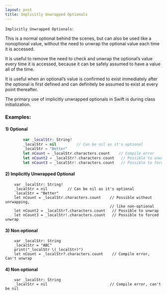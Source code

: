 ```yaml
---
layout: post
title: Implicitly Unwrapped Optionals
---
```

`Implicitly Unwrapped Optionals`: 

This is a normal optional behind the scenes, but can also be used like a nonoptional value, without the need to unwrap the optional value each time it is accessed.

It is useful to remove the need to check and unwrap the optional’s value every time it is accessed, because it can be safely assumed to have a value all of the time.

It is useful when an optional’s value is confirmed to exist immediately after the optional is first defined and can definitely be assumed to exist at every point thereafter.

The primary use of implicitly unwrapped optionals in Swift is during class initialization.

### Examples:

#### 1) Optional
```swift
        var _localStr: String?
        _localStr = nil			// Can be nil as it's optional
        _localStr = "Better"
        let nCount = _localStr.characters.count    // Compile error
        let nCount2 = _localStr?.characters.count   // Possible to unwrap - optional binding
        let nCount3 = _localStr!.characters.count   // Possible to forced unwrap
```

#### 2) Implicitly Unwrapped Optional
        var _localStr: String!
        _localStr = nil			// Can be nil as it's optional
        _localStr = "Better"
        let nCount = _localStr.characters.count    // Possible without unrwapping,
                                                   // like non-optional
        let nCount2 = _localStr?.characters.count   // Possible to unwrap
        let nCount3 = _localStr!.characters.count   // Possible to forced unwrap

#### 3) Non optional
        var _localStr: String
        _localStr = "ABC"
        print("_localStr \(_localStr)")        
        let nCount = _localStr?.characters.count    // Compile error, Can't unwrap

#### 4) Non optional 
        var _localStr: String
        _localStr = nil                            // Compile error, can't be nil
